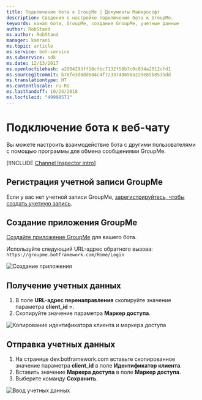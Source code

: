 ```yaml
---
title: Подключение бота к GroupMe | Документы Майкрософт
description: Сведения о настройке подключения бота к GroupMe.
keywords: канал бота, GroupMe, создание GroupMe, учетные данные
author: RobStand
ms.author: RobStand
manager: kamrani
ms.topic: article
ms.service: bot-service
ms.subservice: sdk
ms.date: 12/13/2017
ms.openlocfilehash: a2004293ff10cfbc7132f58b7c0c834a2012cfd1
ms.sourcegitcommit: b78fe3d8dd604c4f7233740658a229e85b8535dd
ms.translationtype: HT
ms.contentlocale: ru-RU
ms.lasthandoff: 10/24/2018
ms.locfileid: "49998571"
---
```

# <a name="connect-a-bot-to-groupme"></a>Подключение бота к веб-чату

Вы можете настроить взаимодействие бота с другими пользователями с помощью программы для обмена сообщениями GroupMe.

[!INCLUDE [Channel Inspector intro](~/includes/snippet-channel-inspector.md)]

## <a name="sign-up-for-a-groupme-account"></a>Регистрация учетной записи GroupMe

Если у вас нет учетной записи GroupMe, [зарегистрируйтесь, чтобы создать учетную запись](https://web.groupme.com/signup).

## <a name="create-a-groupme-application"></a>Создание приложения GroupMe

[Создайте приложение GroupMe](https://dev.groupme.com/applications/new) для вашего бота.

Используйте следующий URL-адрес обратного вызова: `https://groupme.botframework.com/Home/Login`

![Создание приложения](~/media/channels/GM-StepApp.png)

## <a name="gather-credentials"></a>Получение учетных данных

1. В поле **URL-адрес перенаправления** скопируйте значение параметра **client_id =**.
2. Скопируйте значение параметра **Маркер доступа**.

![Копирование идентификатора клиента и маркера доступа](~/media/channels/GM-StepClientId.png)


## <a name="submit-credentials"></a>Отправка учетных данных

1. На странице dev.botframework.com вставьте скопированное значение параметра **client_id** в поле **Идентификатор клиента**.
2. Вставить значение **Маркера доступа** в поле **Маркер доступа**.
2. Выберите команду **Сохранить**.

![Ввод учетных данных](~/media/channels/GM-StepClientIDToken.png)

